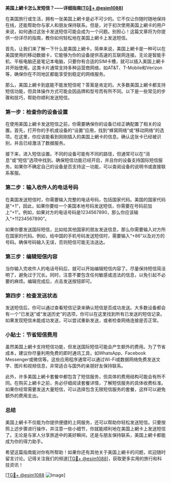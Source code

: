**美国上網卡怎么发短信？——详细指南[[TG💪+ @esim1088](https://t.me/s/esim1088)]**

在美国旅行或生活，拥有一张美国上網卡是必不可少的。它不仅让你随时随地保持在线，还能帮助你与家人和朋友保持联系。但是，对于初次使用美国上網卡的用户来说，如何通过这张卡发送短信可能会成为一个问题。别担心！这篇文章将为你提供一份详尽的指南，教你如何轻松地在美国上網卡上发送短信。

首先，让我们来了解一下什么是美国上網卡。简单来说，美国上網卡是一种可以在美国使用的移动数据卡，它能够为你的设备提供高速的互联网连接。无论是智能手机、平板电脑还是笔记本电脑，只要你有合适的SIM卡槽，就可以插入美国上網卡并开始使用。这类卡片通常支持多种运营商网络，如AT&T、T-Mobile和Verizon等，确保你在不同地区都能享受到稳定的网络服务。

那么，美国上網卡到底能不能发短信呢？答案是肯定的。大多数美国上網卡都支持短信功能，但具体操作方式可能会因品牌和型号而有所不同。以下是一些常见的步骤和技巧，帮助你顺利发送短信。

### 第一步：检查你的设备设置

在使用美国上網卡发送短信之前，你需要确保你的设备已经正确配置了相关的设置。首先，打开你的手机或设备的“设置”应用，找到“蜂窝网络”或“移动网络”的选项。在这里，你应该能看到刚刚插入的美国上網卡的信息。确认这张卡已经被识别，并且已经激活了数据服务。

接下来，进入短信设置。不同的设备可能有不同的路径，但通常可以在“消息”或“短信”选项中找到。确保短信功能已经开启，并且你的设备支持国际短信服务。如果你不确定自己的设备是否支持这一功能，可以查阅设备的说明书或直接联系客服。

### 第二步：输入收件人的电话号码

在美国发送短信时，你需要输入完整的电话号码，包括国家代码。美国的国家代码是“+1”，因此，如果你要给一个美国本地号码发送短信，你需要在号码前加上“+1”。例如，如果对方的电话号码是1234567890，那么你应该输入“+11234567890”。

如果你要发送国际短信，比如给其他国家的朋友发送信息，那么你需要输入对方所在国家的代码。例如，给中国的手机号码发送短信时，需要输入“+86”以及对方的号码。确保号码输入无误，否则短信可能无法送达。

### 第三步：编辑短信内容

当你输入完收件人的电话号码后，就可以开始编辑短信内容了。尽量保持短信简洁明了，避免过于冗长。同时，注意不要包含任何敏感或违法的信息，以免引起不必要的麻烦。编辑完成后，点击发送按钮即可。

### 第四步：检查发送状态

发送短信后，你可以通过查看短信记录来确认短信是否成功发送。大多数设备都会有一个“已发送”或“发送历史”的选项，你可以在这里找到所有已发送的短信记录。如果发现短信未能成功发送，可以尝试重新发送，或者检查网络连接是否正常。

### 小贴士：节省短信费用

虽然美国上網卡支持短信功能，但发送国际短信可能会产生额外的费用。为了节省成本，建议你尽量利用免费的即时通讯工具，如WhatsApp、Facebook Messenger或微信等。这些应用程序通常可以通过Wi-Fi或数据网络免费发送文字、图片和视频信息，非常适合与国外的亲朋好友保持联系。

此外，许多美国上網卡套餐中都包含了短信服务，但具体的费用结构可能会有所不同。在购买上網卡之前，务必仔细阅读套餐详情，了解短信服务的具体收费标准。如果你经常需要发送大量短信，可以选择包含无限短信服务的套餐，这样可以避免额外的费用支出。

### 总结

美国上網卡不仅能为你提供便捷的上网服务，还可以帮助你轻松发送短信。只要按照上述步骤进行操作，并注意一些小细节，你就能顺利地在美国上網卡上发送短信了。无论是与家人分享旅途中的美好瞬间，还是与朋友保持联系，美国上網卡都能成为你的得力助手。

希望这篇指南能对你有所帮助！如果你还有其他关于美国上網卡的问题，欢迎随时留言讨论。记得关注我们的频道[[TG💪+ @esim1088](https://t.me/s/esim1088)]，获取更多实用的旅行和科技资讯！

[[TG💪+ @esim1088](https://t.me/s/esim1088) ![Image](https://i.postimg.cc/4NQfJmqS/Snipaste-2025-05-13-00-14-12.png)]